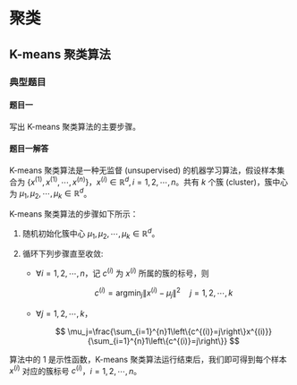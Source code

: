 # 聚类

## K-means 聚类算法

### 典型题目

#### 题目一

写出 K-means 聚类算法的主要步骤。

#### 题目一解答

K-means 聚类算法是一种无监督 (unsupervised) 的机器学习算法，假设样本集合为 $\lbrace{x^{(1)},x^{(1)},\cdots,x^{(n)}\rbrace}$，$x^{(i)}\in \mathbb{R}^{d},i=1,2,\cdots,n$。共有 $k$ 个簇 (cluster)，簇中心为 $\mu_1,\mu_2,\cdots,\mu_k\in\mathbb{R}^{d}$。

K-means 聚类算法的步骤如下所示：

1. 随机初始化簇中心 $\mu_1,\mu_2,\cdots,\mu_k\in\mathbb{R}^{d}$。

2. 循环下列步骤直至收敛:

    * $\forall i=1,2,\cdots, n$，记 $c^{(i)}$ 为 $x^{(i)}$ 所属的簇的标号，则

        $$
        c^{(i)}=\mathop{\arg\min}_{j}\left\|x^{(i)}-\mu_j\right\|^2\quad j=1,2,\cdots,k
        $$

    * $\forall j=1,2,\cdots,k$，

        $$
        \mu_j=\frac{\sum_{i=1}^{n}1\left\{c^{(i)}=j\right\}x^{(i)}}{\sum_{i=1}^{n}1\left\{c^{(i)}=j\right\}}
        $$

算法中的 $1$ 是示性函数，K-means 聚类算法运行结束后，我们即可得到每个样本 $x^{(i)}$ 对应的簇标号 $c^{(i)}$，$i=1,2,\cdots,n$。

    